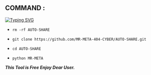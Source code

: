 ## COMMAND :

[![Typing SVG](https://readme-typing-svg.demolab.com?font=Fira+Code&pause=1000&color=F72000&width=435&lines=Fb+MR-META-AUTO-SHARE+Tool+is+Free+Bro)](https://git.io/typing-svg)


* `rm -rf AUTO-SHARE`

* `git clone https://github.com/MR-META-404-CYBER/AUTO-SHARE.git`

* `cd AUTO-SHARE`

* `python MR-META`


___This Tool is Free Enjoy Dear User.___</br>

